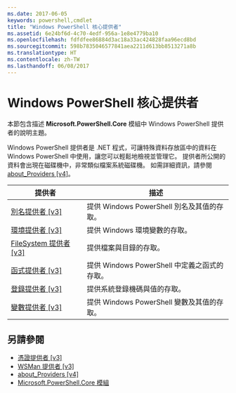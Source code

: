```yaml
---
ms.date: 2017-06-05
keywords: powershell,cmdlet
title: "Windows PowerShell 核心提供者"
ms.assetid: 6e24bf6d-4c70-4edf-956a-1e8e4779ba10
ms.openlocfilehash: fdfdfee86884d3ac18a33ac424828faa96ecd8bd
ms.sourcegitcommit: 598b7835046577841aea2211d613bb8513271a8b
ms.translationtype: HT
ms.contentlocale: zh-TW
ms.lasthandoff: 06/08/2017
---
```

# <a name="windows-powershell-core-providers"></a>Windows PowerShell 核心提供者
本節包含描述 **Microsoft.PowerShell.Core** 模組中 Windows PowerShell 提供者的說明主題。

Windows PowerShell 提供者是 .NET 程式，可讓特殊資料存放區中的資料在 Windows PowerShell 中使用，讓您可以輕鬆地檢視並管理它。 提供者所公開的資料會出現在磁碟機中，非常類似檔案系統磁碟機。 如需詳細資訊，請參閱 [about_Providers [v4]](https://technet.microsoft.com/en-us/library/2d9b3f32-be78-49ad-a547-21231c803242)。

|提供者|描述|
|------------|---------------|
|[別名提供者 [v3]](https://technet.microsoft.com/en-us/library/dce3f872-aeff-4eb2-8b38-876cd612fc29)|提供 Windows PowerShell 別名及其值的存取。|
|[環境提供者 [v3]](https://technet.microsoft.com/en-us/library/94fcd05d-e702-4706-9b7d-ad7e5fd0ec09)|提供 Windows 環境變數的存取。|
|[FileSystem 提供者 [v3]](https://technet.microsoft.com/en-us/library/0e494537-dfdf-437a-8b27-c21e30aa1f9f)|提供檔案與目錄的存取。|
|[函式提供者 [v3]](https://technet.microsoft.com/en-us/library/7dfc92f4-9a88-4399-978d-6d5d224b3e76)|提供 Windows PowerShell 中定義之函式的存取。|
|[登錄提供者 [v3]](https://technet.microsoft.com/en-us/library/d3c8013c-8caa-48d7-9feb-bfef0d95926e)|提供系統登錄機碼與值的存取。|
|[變數提供者 [v3]](https://technet.microsoft.com/en-us/library/78dbcbbd-7946-4b9b-b75b-146f247f821c)|提供 Windows PowerShell 變數及其值的存取。|

## <a name="see-also"></a>另請參閱
- [憑證提供者 [v3]](https://technet.microsoft.com/en-us/library/3f743541-d0c6-4670-809a-b16fb01f7c4d)
- [WSMan 提供者 [v3]](https://technet.microsoft.com/en-us/library/4c3d8d36-4f7a-4211-996f-64110e4b2eb7)
- [about_Providers [v4]](https://technet.microsoft.com/en-us/library/2d9b3f32-be78-49ad-a547-21231c803242)
- [Microsoft.PowerShell.Core 模組](Microsoft.PowerShell.Core-Module.md)

